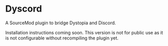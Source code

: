# Dyscord
A SourceMod plugin to bridge Dystopia and Discord.


Installation instructions coming soon. This version is not for public use as it is not configurable without recompiling the plugin yet.

